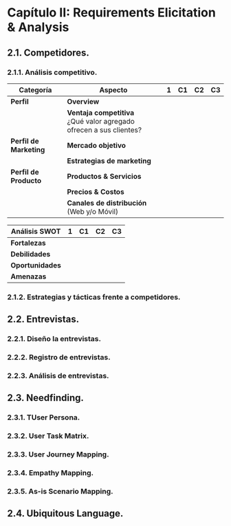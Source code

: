# Capítulo II: Requirements Elicitation & Analysis

## 2.1. Competidores.

### 2.1.1. Análisis competitivo.

| **Categoría** | **Aspecto** | **1** | **C1** | **C2** | **C3** |
|---------------|-------------|-------|--------|------------------|------------------|
| **Perfil** | **Overview**  |       |        | | |
| | **Ventaja competitiva** <br/>¿Qué valor agregado ofrecen a sus clientes? |       |        | | |
| **Perfil de Marketing** | **Mercado objetivo** |       |        | | |
| | **Estrategias de marketing** |       |        | | |
| **Perfil de Producto** | **Productos & Servicios** |       |        | | |
| | **Precios & Costos** |       |        | | |
| | **Canales de distribución** <br/>(Web y/o Móvil) |       |        | | |

| **Análisis SWOT** | **1** | **C1** | **C2** | **C3** |
|-------------------|-------|------------------|------------------|------------------|
| **Fortalezas** |       | | | |
| **Debilidades** |       | | | |
| **Oportunidades** |       | | | |
| **Amenazas** |       | | | |

### 2.1.2. Estrategias y tácticas frente a competidores.

## 2.2. Entrevistas.

### 2.2.1. Diseño la entrevistas.

### 2.2.2. Registro de entrevistas.

### 2.2.3. Análisis de entrevistas.

## 2.3. Needfinding.

### 2.3.1. TUser Persona.

### 2.3.2. User Task Matrix.

### 2.3.3. User Journey Mapping.

### 2.3.4. Empathy Mapping.

### 2.3.5. As-is Scenario Mapping.

## 2.4. Ubiquitous Language.